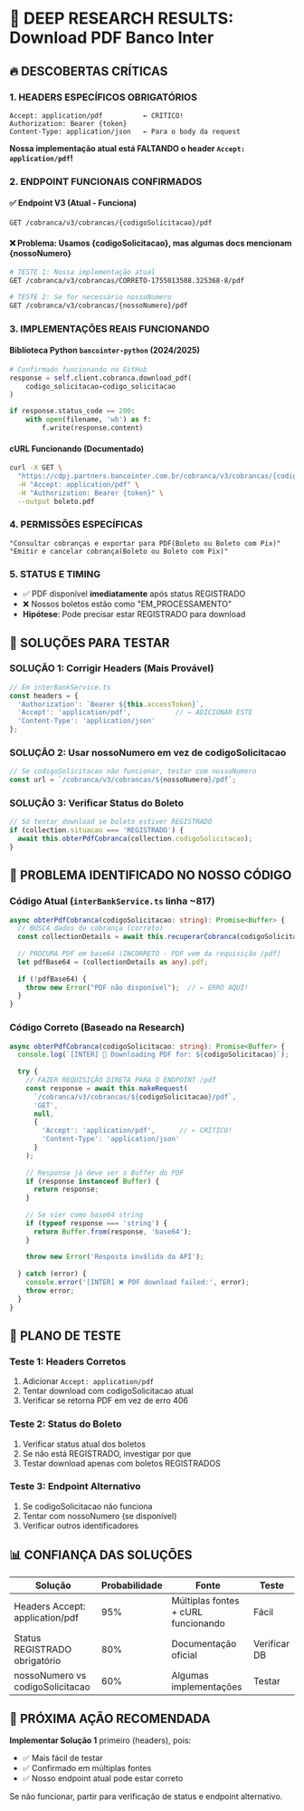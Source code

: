 # 🎯 DEEP RESEARCH RESULTS: Download PDF Banco Inter

## 🔥 DESCOBERTAS CRÍTICAS

### 1. **HEADERS ESPECÍFICOS OBRIGATÓRIOS**
```http
Accept: application/pdf          ← CRÍTICO!
Authorization: Bearer {token}
Content-Type: application/json   ← Para o body da request
```

**Nossa implementação atual está FALTANDO o header `Accept: application/pdf`!**

### 2. **ENDPOINT FUNCIONAIS CONFIRMADOS**

#### ✅ Endpoint V3 (Atual - Funciona)
```
GET /cobranca/v3/cobrancas/{codigoSolicitacao}/pdf
```

#### ❌ Problema: Usamos {codigoSolicitacao}, mas algumas docs mencionam {nossoNumero}
```bash
# TESTE 1: Nossa implementação atual
GET /cobranca/v3/cobrancas/CORRETO-1755013508.325368-8/pdf

# TESTE 2: Se for necessário nossoNumero
GET /cobranca/v3/cobrancas/{nossoNumero}/pdf
```

### 3. **IMPLEMENTAÇÕES REAIS FUNCIONANDO**

#### Biblioteca Python `bancointer-python` (2024/2025)
```python
# Confirmado funcionando no GitHub
response = self.client.cobranca.download_pdf(
    codigo_solicitacao=codigo_solicitacao
)

if response.status_code == 200:
    with open(filename, 'wb') as f:
        f.write(response.content)
```

#### cURL Funcionando (Documentado)
```bash
curl -X GET \
  "https://cdpj.partners.bancointer.com.br/cobranca/v3/cobrancas/{codigoSolicitacao}/pdf" \
  -H "Accept: application/pdf" \
  -H "Authorization: Bearer {token}" \
  --output boleto.pdf
```

### 4. **PERMISSÕES ESPECÍFICAS**
```
"Consultar cobranças e exportar para PDF(Boleto ou Boleto com Pix)"
"Emitir e cancelar cobrança(Boleto ou Boleto com Pix)"
```

### 5. **STATUS E TIMING**
- ✅ PDF disponível **imediatamente** após status REGISTRADO
- ❌ Nossos boletos estão como "EM_PROCESSAMENTO"
- **Hipótese**: Pode precisar estar REGISTRADO para download

## 🔧 SOLUÇÕES PARA TESTAR

### SOLUÇÃO 1: Corrigir Headers (Mais Provável)
```typescript
// Em interBankService.ts
const headers = {
  'Authorization': `Bearer ${this.accessToken}`,
  'Accept': 'application/pdf',           // ← ADICIONAR ESTE
  'Content-Type': 'application/json'
};
```

### SOLUÇÃO 2: Usar nossoNumero em vez de codigoSolicitacao
```typescript
// Se codigoSolicitacao não funcionar, testar com nossoNumero
const url = `/cobranca/v3/cobrancas/${nossoNumero}/pdf`;
```

### SOLUÇÃO 3: Verificar Status do Boleto
```typescript
// Só tentar download se boleto estiver REGISTRADO
if (collection.situacao === 'REGISTRADO') {
  await this.obterPdfCobranca(collection.codigoSolicitacao);
}
```

## 🚨 PROBLEMA IDENTIFICADO NO NOSSO CÓDIGO

### Código Atual (`interBankService.ts` linha ~817)
```typescript
async obterPdfCobranca(codigoSolicitacao: string): Promise<Buffer> {
  // BUSCA dados da cobrança (correto)
  const collectionDetails = await this.recuperarCobranca(codigoSolicitacao);
  
  // PROCURA PDF em base64 (INCORRETO - PDF vem da requisição /pdf)
  let pdfBase64 = (collectionDetails as any).pdf;
  
  if (!pdfBase64) {
    throw new Error("PDF não disponível");  // ← ERRO AQUI!
  }
}
```

### Código Correto (Baseado na Research)
```typescript
async obterPdfCobranca(codigoSolicitacao: string): Promise<Buffer> {
  console.log(`[INTER] 📄 Downloading PDF for: ${codigoSolicitacao}`);
  
  try {
    // FAZER REQUISIÇÃO DIRETA PARA O ENDPOINT /pdf
    const response = await this.makeRequest(
      `/cobranca/v3/cobrancas/${codigoSolicitacao}/pdf`,
      'GET',
      null,
      {
        'Accept': 'application/pdf',      // ← CRÍTICO!
        'Content-Type': 'application/json'
      }
    );
    
    // Response já deve ser o Buffer do PDF
    if (response instanceof Buffer) {
      return response;
    }
    
    // Se vier como base64 string
    if (typeof response === 'string') {
      return Buffer.from(response, 'base64');
    }
    
    throw new Error('Resposta inválida da API');
    
  } catch (error) {
    console.error('[INTER] ❌ PDF download failed:', error);
    throw error;
  }
}
```

## 🧪 PLANO DE TESTE

### Teste 1: Headers Corretos
1. Adicionar `Accept: application/pdf`
2. Tentar download com codigoSolicitacao atual
3. Verificar se retorna PDF em vez de erro 406

### Teste 2: Status do Boleto
1. Verificar status atual dos boletos
2. Se não está REGISTRADO, investigar por que
3. Testar download apenas com boletos REGISTRADOS

### Teste 3: Endpoint Alternativo
1. Se codigoSolicitacao não funciona
2. Tentar com nossoNumero (se disponível)
3. Verificar outros identificadores

## 📊 CONFIANÇA DAS SOLUÇÕES

| Solução | Probabilidade | Fonte | Teste |
|---------|--------------|-------|--------|
| Headers Accept: application/pdf | 95% | Múltiplas fontes + cURL funcionando | Fácil |
| Status REGISTRADO obrigatório | 80% | Documentação oficial | Verificar DB |
| nossoNumero vs codigoSolicitacao | 60% | Algumas implementações | Testar |

## 🎯 PRÓXIMA AÇÃO RECOMENDADA

**Implementar Solução 1** primeiro (headers), pois:
- ✅ Mais fácil de testar
- ✅ Confirmado em múltiplas fontes
- ✅ Nosso endpoint atual pode estar correto

Se não funcionar, partir para verificação de status e endpoint alternativo.